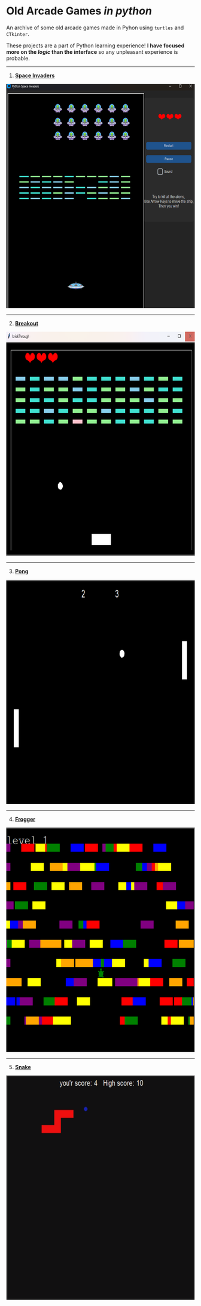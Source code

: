 # Old Arcade Games *in python*

An archive of some old arcade games made in Pyhon using `turtles` and `CTkinter`.

These projects are a part of Python learning experience! **I have focused more on the ***logic*** than the interface** so any unpleasant experience is probable.


---

1. [**Space Invaders**](https://github.com/Id-Dark-Dragon/Python-Mini-Games/tree/main/1-Space-invaders)

<img src="https://github.com/Id-Dark-Dragon/Python-Mini-Games/blob/main/1-Space-invaders/images-git/Screenshot%202023-11-13%20095027.png" width="600" height=600>

---

2. [**Breakout**](https://github.com/Id-Dark-Dragon/Python-Mini-Games/tree/main/2-Breakout)
<img src="https://github.com/Id-Dark-Dragon/Python-Mini-Games/blob/main/2-Breakout/image-git/Screenshot%202023-11-13%20154958.png" width="600" height=600>

---

3. [**Pong**](https://github.com/Id-Dark-Dragon/Python-Mini-Games/tree/main/3-Pong)
<img src="https://github.com/Id-Dark-Dragon/Python-Mini-Games/blob/main/3-Pong/git-assets/Screenshot%202023-11-14%20021145.png" width="600" height=600>

---

4. [**Frogger**](https://github.com/Id-Dark-Dragon/Python-Mini-Games/tree/main/4-Frogger)
<img src="https://github.com/Id-Dark-Dragon/Python-Mini-Games/blob/main/4-Frogger/git-asset/Screenshot%202023-11-14%20013406.png" width="600" height=600>

---

5. [**Snake**](https://github.com/Id-Dark-Dragon/Python-Mini-Games/tree/main/5-Snake)
<img src="https://github.com/Id-Dark-Dragon/Python-Mini-Games/blob/main/5-Snake/git-asset/Screenshot%202023-11-14%20022027.png" width="600" height=600>
